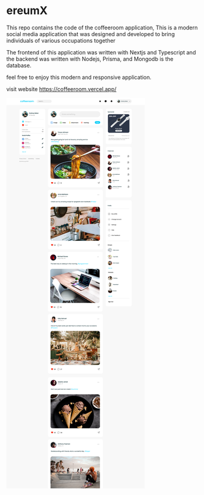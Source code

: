 # ereumX

This repo contains the code of the coffeeroom application, This is a modern social media application that was designed and developed to bring individuals of various occupations together

The frontend of this application was written with Nextjs and Typescript and the backend was written with Nodejs, Prisma, and Mongodb is the database.

 feel free to enjoy this modern and responsive application.

 visit website https://coffeeroom.vercel.app/

![](public/images/gitimg.png)

